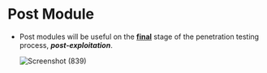 # Post Module

- Post modules will be useful on the **<ins>final</ins>** stage of the penetration testing process, ***post-exploitation***.

  ![Screenshot (839)](https://user-images.githubusercontent.com/63872951/184822394-2913d5a6-7f8a-45c1-8d0a-5e1188a25e35.png)
